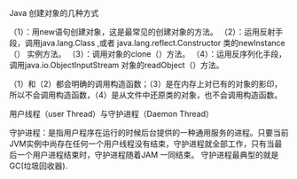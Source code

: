 
Java 创建对象的几种方式

（1）：用new语句创建对象，这是最常见的创建对象的方法。
（2）：运用反射手段，调用java.lang.Class ,或者 java.lang.reflect.Constructor 类的newInstance（） 实例方法。
（3）：调用对象的clone（）方法。
（4）：运用反序列化手段，调用java.io.ObjectInputStream 对象的readObject（）方法。


（1）和（2）都会明确的调用构造函数；（3）是在内存上对已有的对象的影印，所以不会调用构造函数，（4）是从文件中还原类的对象，也不会调用构造函数。

用户线程（user Thread）与守护进程（Daemon Thread）

守护进程：是指用户程序在运行的时候后台提供的一种通用服务的进程。只要当前JVM实例中尚存在任何一个用户线程没有结束，守护进程就全部工作，只有当最后一个用户进程结束时，守护进程随着JAM 一同结束。 守护进程最典型的就是GC(垃圾回收器).